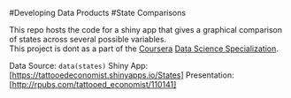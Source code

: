 #Developing Data Products
#State Comparisons

This repo hosts the code for a shiny app that gives a graphical comparison of states across several possible variables.  
This project is dont as a part of the [Coursera](http://www.coursera.org) [Data Science Specialization](https://www.coursera.org/specializations/jhudatascience).  

Data Source: `data(states)`
Shiny App: [https://tattooedeconomist.shinyapps.io/States]
Presentation: [http://rpubs.com/tattooed_economist/110141]
